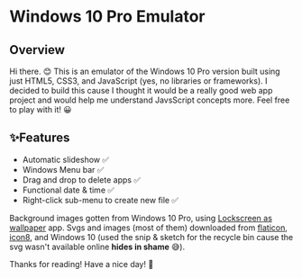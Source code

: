 # Windows 10 Pro Emulator

## Overview
Hi there. 😊 This is an emulator of the Windows 10 Pro version built using just HTML5, CSS3, and JavaScript (yes, no libraries or frameworks). I decided to build this cause I thought it would be a really good web app project and would help me understand JavsScript concepts more. Feel free to play with it! 😀

## ✨Features
* Automatic slideshow ✅
* Windows Menu bar ✅
* Drag and drop to delete apps ✅
* Functional date & time ✅
* Right-click sub-menu to create new file ✅

Background images gotten from Windows 10 Pro, using [Lockscreen as wallpaper](https://www.microsoft.com/en-us/p/lockscreen-as-wallpaper/9nblggh4wr7c#activetab=pivot:overviewtab) app.
Svgs and images (most of them) downloaded from [flaticon](https://www.flaticon.com/), [icon8](https://icons8.com/), and Windows 10 (used the snip & sketch for the recycle bin cause the svg wasn't available online **hides in shame** 😅).

Thanks for reading! Have a nice day! 💛
